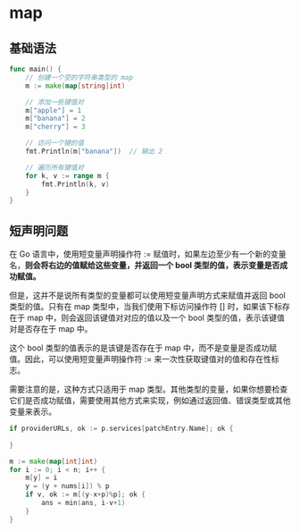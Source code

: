 # map

## 基础语法
```go
func main() {
    // 创建一个空的字符串类型的 map
    m := make(map[string]int)

    // 添加一些键值对
    m["apple"] = 1
    m["banana"] = 2
    m["cherry"] = 3

    // 访问一个键的值
    fmt.Println(m["banana"])  // 输出 2

    // 遍历所有键值对
    for k, v := range m {
        fmt.Println(k, v)
    }
}
```

## 短声明问题
在 Go 语言中，使用短变量声明操作符 := 赋值时，如果左边至少有一个新的变量名，**则会将右边的值赋给这些变量，并返回一个 bool 类型的值，表示变量是否成功赋值。**

但是，这并不是说所有类型的变量都可以使用短变量声明方式来赋值并返回 bool 类型的值。只有在 map 类型中，当我们使用下标访问操作符 [] 时，如果该下标存在于 map 中，则会返回该键值对对应的值以及一个 bool 类型的值，表示该键值对是否存在于 map 中。

这个 bool 类型的值表示的是该键是否存在于 map 中，而不是变量是否成功赋值。因此，可以使用短变量声明操作符 := 来一次性获取键值对的值和存在性标志。

需要注意的是，这种方式只适用于 map 类型。其他类型的变量，如果你想要检查它们是否成功赋值，需要使用其他方式来实现，例如通过返回值、错误类型或其他变量来表示。

```go
if providerURLs, ok := p.services[patchEntry.Name]; ok {
    
}

m := make(map[int]int)
for i := 0; i < n; i++ {
	m[y] = i
	y = (y + nums[i]) % p
	if v, ok := m[(y-x+p)%p]; ok {
		ans = min(ans, i-v+1)
	}
}
```